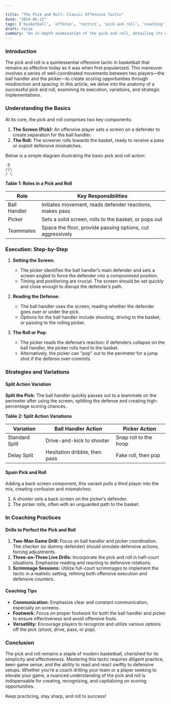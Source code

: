 ```yaml
---

title: "The Pick and Roll: Classic Offensive Tactic"
date: "2024-05-21"
tags: ['basketball', 'offense', 'tactics', 'pick and roll', 'coaching', 'NBA', 'player skills', 'strategy', 'training']
draft: false
summary: "An in-depth examination of the pick and roll, detailing its execution, variations, and strategic uses in creating scoring opportunities in basketball."
---
```


### Introduction

The pick and roll is a quintessential offensive tactic in basketball that remains as effective today as it was when first popularized. This maneuver involves a series of well-coordinated movements between two players—the ball handler and the picker—to create scoring opportunities through misdirection and spacing. In this article, we delve into the anatomy of a successful pick and roll, examining its execution, variations, and strategic implementations.

### Understanding the Basics

At its core, the pick and roll comprises two key components:

1. **The Screen (Pick):** An offensive player sets a screen on a defender to create separation for the ball handler.
2. **The Roll:** The screener rolls towards the basket, ready to receive a pass or exploit defensive mismatches.

Below is a simple diagram illustrating the basic pick and roll action:

```
 O
/|\
/ \
```

**Table 1: Roles in a Pick and Roll**

| Role          | Key Responsibilities                                     |
|---------------|----------------------------------------------------------|
| Ball Handler  | Initiates movement, reads defender reactions, makes pass |
| Picker        | Sets a solid screen, rolls to the basket, or pops out    |
| Teammates     | Space the floor, provide passing options, cut aggressively |

### Execution: Step-by-Step

1. **Setting the Screen:**
   - The picker identifies the ball handler’s main defender and sets a screen angled to force the defender into a compromised position.
   - Timing and positioning are crucial. The screen should be set quickly and close enough to disrupt the defender’s path.

2. **Reading the Defense:**
   - The ball handler uses the screen, reading whether the defender goes over or under the pick.
   - Options for the ball handler include shooting, driving to the basket, or passing to the rolling picker.

3. **The Roll or Pop:**
   - The picker reads the defense’s reaction: if defenders collapse on the ball handler, the picker rolls hard to the basket.
   - Alternatively, the picker can "pop" out to the perimeter for a jump shot if the defense over-commits.

### Strategies and Variations

#### Split Action Variation

**Split the Pick:** The ball handler quickly passes out to a teammate on the perimeter after using the screen, splitting the defense and creating high-percentage scoring chances.

**Table 2: Split Action Variations**

| Variation          | Ball Handler Action       | Picker Action          |
|--------------------|---------------------------|------------------------|
| Standard Split     | Drive-and-kick to shooter | Snap roll to the hoop  |
| Delay Split        | Hesitation dribble, then pass | Fake roll, then pop   |

#### Spain Pick and Roll

Adding a back screen component, this variant pulls a third player into the mix, creating confusion and mismatches:

1. A shooter sets a back screen on the picker’s defender.
2. The picker rolls, often with an unguarded path to the basket.

### In Coaching Practices

#### Drills to Perfect the Pick and Roll

1. **Two-Man Game Drill:** Focus on ball handler and picker coordination. The checker (or dummy defender) should simulate defensive actions, forcing adjustments.
2. **Three-on-Three Live Drills:** Incorporate the pick and roll in half-court situations. Emphasize reading and reacting to defensive rotations.
3. **Scrimmage Sessions:** Utilize full-court scrimmages to implement the tactic in a realistic setting, refining both offensive execution and defensive counters.

#### Coaching Tips

- **Communication:** Emphasize clear and constant communication, especially on screens.
- **Footwork:** Focus on proper footwork for both the ball handler and picker to ensure effectiveness and avoid offensive fouls.
- **Versatility:** Encourage players to recognize and utilize various options off the pick (shoot, drive, pass, or pop).

### Conclusion

The pick and roll remains a staple of modern basketball, cherished for its simplicity and effectiveness. Mastering this tactic requires diligent practice, keen game sense, and the ability to read and react swiftly to defensive setups. Whether you’re a coach drilling your team or a player seeking to elevate your game, a nuanced understanding of the pick and roll is indispensable for creating, recognizing, and capitalizing on scoring opportunities.

Keep practicing, stay sharp, and roll to success!
